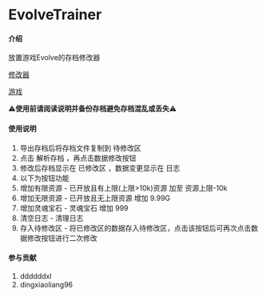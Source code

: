 # EvolveTrainer

#### 介绍
放置游戏Evolve的存档修改器

[修改器](/trainer.html)

[游戏](https://yx.g8hh.com/evolve/)

:warning:**使用前请阅读说明并备份存档避免存档混乱或丢失**:warning:

#### 使用说明

1.  导出存档后将存档文件复制到 待修改区
2.  点击 解析存档 ，再点击数据修改按钮
3.	修改后存档显示在 已修改区 ，数据变更显示在 日志
4.	以下为按钮功能
5.	增加有限资源 - 已开放且有上限(上限>10k)资源 加至 资源上限-10k
6.	增加无限资源 - 已开放且无上限资源 增加 9.99G
6.	增加灵魂宝石 - 灵魂宝石 增加 999
7.	清空日志 - 清理日志
8.	存入待修改区 - 将已修改区的数据存入待修改区，点击该按钮后可再次点击数据修改按钮进行二次修改

#### 参与贡献

1.  ddddddxl
2.  dingxiaoliang96
